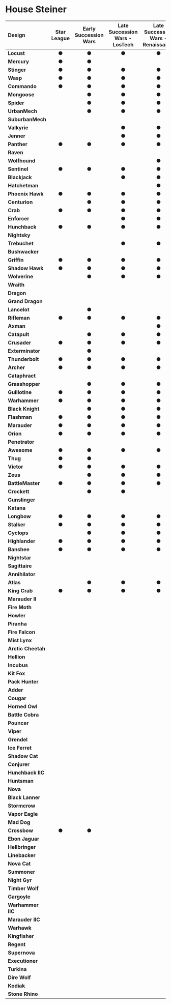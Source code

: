 # House Steiner

| Design | Star League | Early Succession Wars | Late Succession Wars - LosTech | Late Succession Wars - Renaissance | Clan Invasion | Civil War | Jihad | Early Republic | Late Republic | Dark Ages |
| :--- | :---: | :---: | :---: | :---: | :---: | :---: | :---: | :---: | :---: | :---: |
| **Locust** |  ●  |  ●  |  ●  |  ●  |  ●  |  ●  |  ●  |  ●  |  ●  |  ●  |
| **Mercury** |  ●  |  ●  |     |     |     |     |     |     |     |  ●  |
| **Stinger** |  ●  |  ●  |  ●  |  ●  |  ●  |  ●  |  ●  |  ●  |  ●  |  ●  |
| **Wasp** |  ●  |  ●  |  ●  |  ●  |  ●  |  ●  |  ●  |  ●  |  ●  |  ●  |
| **Commando** |  ●  |  ●  |  ●  |  ●  |  ●  |  ●  |  ●  |  ●  |  ●  |  ●  |
| **Mongoose** |     |  ●  |  ●  |  ●  |  ●  |     |     |     |  ●  |  ●  |
| **Spider** |     |  ●  |  ●  |  ●  |  ●  |  ●  |  ●  |     |     |  ●  |
| **UrbanMech** |     |  ●  |  ●  |  ●  |  ●  |  ●  |  ●  |  ●  |  ●  |  ●  |
| **SuburbanMech** |     |     |     |     |     |     |     |     |     |     |
| **Valkyrie** |     |     |  ●  |  ●  |  ●  |  ●  |  ●  |  ●  |  ●  |  ●  |
| **Jenner** |     |     |  ●  |  ●  |  ●  |  ●  |  ●  |  ●  |     |     |
| **Panther** |  ●  |  ●  |  ●  |  ●  |  ●  |  ●  |  ●  |     |     |     |
| **Raven** |     |     |     |     |     |     |     |     |     |     |
| **Wolfhound** |     |     |     |  ●  |  ●  |  ●  |  ●  |  ●  |  ●  |  ●  |
| **Sentinel** |  ●  |  ●  |  ●  |  ●  |  ●  |  ●  |  ●  |  ●  |  ●  |  ●  |
| **Blackjack** |     |     |  ●  |  ●  |  ●  |  ●  |  ●  |     |  ●  |  ●  |
| **Hatchetman** |     |     |     |  ●  |  ●  |  ●  |  ●  |  ●  |  ●  |  ●  |
| **Phoenix Hawk** |  ●  |  ●  |  ●  |  ●  |  ●  |  ●  |  ●  |  ●  |  ●  |  ●  |
| **Centurion** |     |  ●  |  ●  |  ●  |  ●  |  ●  |  ●  |  ●  |  ●  |  ●  |
| **Crab** |  ●  |  ●  |  ●  |  ●  |  ●  |  ●  |  ●  |     |     |     |
| **Enforcer** |     |     |  ●  |  ●  |  ●  |  ●  |  ●  |     |     |     |
| **Hunchback** |  ●  |  ●  |  ●  |  ●  |  ●  |  ●  |  ●  |  ●  |  ●  |  ●  |
| **Nightsky** |     |     |     |     |  ●  |  ●  |  ●  |  ●  |  ●  |  ●  |
| **Trebuchet** |     |     |  ●  |  ●  |  ●  |  ●  |  ●  |  ●  |  ●  |  ●  |
| **Bushwacker** |     |     |     |     |  ●  |  ●  |  ●  |  ●  |  ●  |  ●  |
| **Griffin** |  ●  |  ●  |  ●  |  ●  |  ●  |  ●  |  ●  |  ●  |  ●  |  ●  |
| **Shadow Hawk** |  ●  |  ●  |  ●  |  ●  |  ●  |  ●  |  ●  |  ●  |  ●  |  ●  |
| **Wolverine** |     |  ●  |  ●  |  ●  |  ●  |  ●  |  ●  |  ●  |  ●  |  ●  |
| **Wraith** |     |     |     |     |     |     |     |     |     |     |
| **Dragon** |     |     |     |     |     |  ●  |  ●  |     |     |     |
| **Grand Dragon** |     |     |     |     |     |     |     |     |     |     |
| **Lancelot** |     |  ●  |     |     |     |     |     |     |     |     |
| **Rifleman** |  ●  |  ●  |  ●  |  ●  |  ●  |  ●  |  ●  |  ●  |  ●  |  ●  |
| **Axman** |     |     |     |  ●  |  ●  |  ●  |  ●  |  ●  |  ●  |  ●  |
| **Catapult** |     |  ●  |  ●  |  ●  |  ●  |  ●  |  ●  |     |     |     |
| **Crusader** |  ●  |  ●  |  ●  |  ●  |  ●  |  ●  |  ●  |  ●  |  ●  |  ●  |
| **Exterminator** |     |  ●  |     |     |     |     |     |     |     |     |
| **Thunderbolt** |  ●  |  ●  |  ●  |  ●  |  ●  |  ●  |  ●  |  ●  |  ●  |  ●  |
| **Archer** |  ●  |  ●  |  ●  |  ●  |  ●  |  ●  |  ●  |  ●  |  ●  |  ●  |
| **Cataphract** |     |     |     |     |  ●  |  ●  |  ●  |     |     |     |
| **Grasshopper** |     |  ●  |  ●  |  ●  |  ●  |  ●  |  ●  |  ●  |  ●  |  ●  |
| **Guillotine** |  ●  |  ●  |  ●  |  ●  |  ●  |  ●  |  ●  |     |  ●  |  ●  |
| **Warhammer** |  ●  |  ●  |  ●  |  ●  |  ●  |  ●  |  ●  |  ●  |  ●  |  ●  |
| **Black Knight** |     |  ●  |  ●  |  ●  |  ●  |  ●  |  ●  |  ●  |  ●  |  ●  |
| **Flashman** |  ●  |  ●  |  ●  |  ●  |  ●  |  ●  |  ●  |  ●  |  ●  |  ●  |
| **Marauder** |  ●  |  ●  |  ●  |  ●  |  ●  |  ●  |  ●  |  ●  |  ●  |  ●  |
| **Orion** |  ●  |  ●  |  ●  |  ●  |  ●  |  ●  |  ●  |  ●  |  ●  |  ●  |
| **Penetrator** |     |     |     |     |  ●  |  ●  |  ●  |     |     |     |
| **Awesome** |  ●  |  ●  |  ●  |  ●  |  ●  |  ●  |  ●  |  ●  |  ●  |  ●  |
| **Thug** |  ●  |  ●  |     |     |     |  ●  |  ●  |     |     |     |
| **Victor** |  ●  |  ●  |  ●  |  ●  |  ●  |  ●  |  ●  |  ●  |  ●  |  ●  |
| **Zeus** |     |  ●  |  ●  |  ●  |  ●  |  ●  |  ●  |  ●  |  ●  |  ●  |
| **BattleMaster** |  ●  |  ●  |  ●  |  ●  |  ●  |  ●  |  ●  |  ●  |  ●  |  ●  |
| **Crockett** |     |  ●  |  ●  |     |     |     |     |     |     |     |
| **Gunslinger** |     |     |     |     |  ●  |  ●  |  ●  |  ●  |  ●  |  ●  |
| **Katana** |     |     |     |     |     |     |     |     |     |     |
| **Longbow** |  ●  |  ●  |  ●  |  ●  |  ●  |  ●  |  ●  |  ●  |  ●  |  ●  |
| **Stalker** |  ●  |  ●  |  ●  |  ●  |  ●  |  ●  |  ●  |  ●  |  ●  |  ●  |
| **Cyclops** |     |  ●  |  ●  |  ●  |  ●  |  ●  |  ●  |  ●  |  ●  |  ●  |
| **Highlander** |  ●  |  ●  |  ●  |  ●  |  ●  |  ●  |  ●  |  ●  |  ●  |  ●  |
| **Banshee** |  ●  |  ●  |  ●  |  ●  |  ●  |  ●  |  ●  |  ●  |  ●  |  ●  |
| **Nightstar** |     |     |     |     |  ●  |  ●  |  ●  |  ●  |  ●  |  ●  |
| **Sagittaire** |     |     |     |     |     |     |     |     |     |     |
| **Annihilator** |     |     |     |     |  ●  |  ●  |  ●  |  ●  |  ●  |  ●  |
| **Atlas** |     |  ●  |  ●  |  ●  |  ●  |  ●  |  ●  |  ●  |  ●  |  ●  |
| **King Crab** |  ●  |  ●  |  ●  |  ●  |  ●  |  ●  |  ●  |  ●  |  ●  |  ●  |
| **Marauder II** |     |     |     |     |     |  ●  |  ●  |  ●  |  ●  |  ●  |
| **Fire Moth** |     |     |     |     |     |  ●  |  ●  |     |     |     |
| **Howler** |     |     |     |     |     |     |     |     |     |     |
| **Piranha** |     |     |     |     |     |     |     |     |     |  ●  |
| **Fire Falcon** |     |     |     |     |     |     |     |     |     |     |
| **Mist Lynx** |     |     |     |     |     |  ●  |  ●  |     |     |     |
| **Arctic Cheetah** |     |     |     |     |     |  ●  |  ●  |     |     |     |
| **Hellion** |     |     |     |     |     |     |     |     |     |     |
| **Incubus** |     |     |     |     |     |     |     |     |     |  ●  |
| **Kit Fox** |     |     |     |     |     |     |     |     |     |     |
| **Pack Hunter** |     |     |     |     |     |     |     |     |     |     |
| **Adder** |     |     |     |     |     |  ●  |  ●  |     |     |  ●  |
| **Cougar** |     |     |     |     |     |     |     |  ●  |  ●  |  ●  |
| **Horned Owl** |     |     |     |     |     |     |     |     |     |  ●  |
| **Battle Cobra** |     |     |     |     |     |     |     |     |     |     |
| **Pouncer** |     |     |     |     |     |     |     |     |     |     |
| **Viper** |     |     |     |     |     |  ●  |  ●  |     |     |     |
| **Grendel** |     |     |     |     |     |     |     |     |     |     |
| **Ice Ferret** |     |     |     |     |     |  ●  |  ●  |  ●  |     |  ●  |
| **Shadow Cat** |     |     |     |     |     |     |     |     |     |     |
| **Conjurer** |     |     |     |     |     |     |     |     |     |     |
| **Hunchback IIC** |     |     |     |     |     |  ●  |  ●  |     |  ●  |  ●  |
| **Huntsman** |     |     |     |     |     |     |     |     |     |     |
| **Nova** |     |     |     |     |     |  ●  |  ●  |     |     |     |
| **Black Lanner** |     |     |     |     |     |     |     |     |     |     |
| **Stormcrow** |     |     |     |     |     |     |     |     |     |     |
| **Vapor Eagle** |     |     |     |     |     |     |     |     |     |     |
| **Mad Dog** |     |     |     |     |     |     |     |     |     |     |
| **Crossbow** |  ●  |  ●  |     |     |     |     |  ●  |  ●  |  ●  |  ●  |
| **Ebon Jaguar** |     |     |     |     |     |     |     |     |     |     |
| **Hellbringer** |     |     |     |     |     |  ●  |  ●  |     |     |  ●  |
| **Linebacker** |     |     |     |     |     |     |     |     |     |     |
| **Nova Cat** |     |     |     |     |     |     |     |     |     |     |
| **Summoner** |     |     |     |     |     |  ●  |  ●  |     |     |     |
| **Night Gyr** |     |     |     |     |     |     |     |     |     |     |
| **Timber Wolf** |     |     |     |     |     |     |     |     |     |     |
| **Gargoyle** |     |     |     |     |     |  ●  |  ●  |     |     |     |
| **Warhammer IIC** |     |     |     |     |     |     |  ●  |  ●  |  ●  |  ●  |
| **Marauder IIC** |     |     |     |     |     |     |  ●  |     |     |     |
| **Warhawk** |     |     |     |     |     |  ●  |  ●  |     |     |     |
| **Kingfisher** |     |     |     |     |     |  ●  |  ●  |     |     |     |
| **Regent** |     |     |     |     |     |     |     |     |     |  ●  |
| **Supernova** |     |     |     |     |     |     |     |     |     |  ●  |
| **Executioner** |     |     |     |     |     |  ●  |  ●  |     |     |     |
| **Turkina** |     |     |     |     |     |     |     |     |     |     |
| **Dire Wolf** |     |     |     |     |  ●  |  ●  |  ●  |     |     |     |
| **Kodiak** |     |     |     |     |     |     |     |     |     |     |
| **Stone Rhino** |     |     |     |     |     |     |     |     |     |     |

